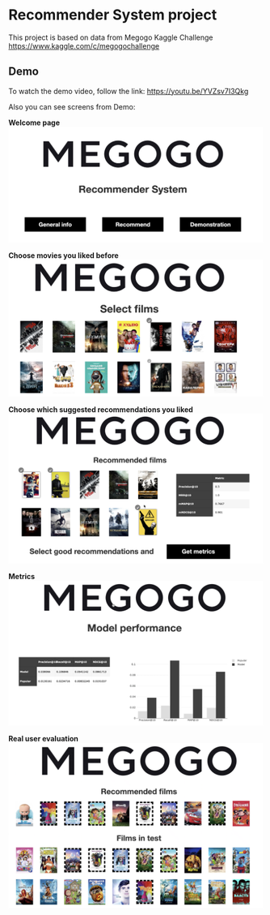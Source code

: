 # Recommender System project

This project is based on data from Megogo Kaggle Challenge
https://www.kaggle.com/c/megogochallenge


## Demo
To watch the demo video, follow the link: https://youtu.be/YVZsv7I3Qkg

Also you can see screens from Demo:

<b>Welcome page</b>
![Welcome page](https://github.com/MaksTarnavskyi/RecommenderSystem/blob/main/screens/welcome.png?raw=true)

<b>Choose movies you liked before</b>
![Select films](https://github.com/MaksTarnavskyi/RecommenderSystem/blob/main/screens/select_films.png?raw=true)

<b>Choose which suggested recommendations you liked</b>
![Get metrics](https://github.com/MaksTarnavskyi/RecommenderSystem/blob/main/screens/metrics.png?raw=true)

<b>Metrics</b>
![Compare results](https://github.com/MaksTarnavskyi/RecommenderSystem/blob/main/screens/compare_results.png?raw=true)

<b>Real user evaluation</b>
![Visualize evaluation](https://github.com/MaksTarnavskyi/RecommenderSystem/blob/main/screens/visulize_evaluation.png?raw=true)





